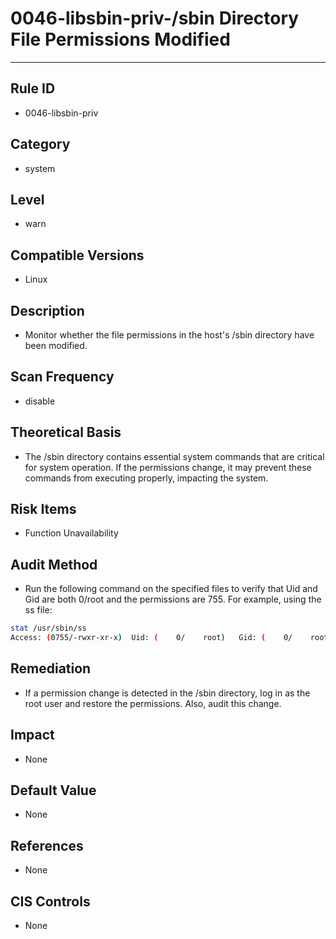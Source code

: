 # 0046-libsbin-priv-/sbin Directory File Permissions Modified

---

## Rule ID

- 0046-libsbin-priv


## Category

- system


## Level

- warn


## Compatible Versions

- Linux


## Description

- Monitor whether the file permissions in the host's /sbin directory have been modified.


## Scan Frequency

- disable


## Theoretical Basis

- The /sbin directory contains essential system commands that are critical for system operation. If the permissions change, it may prevent these commands from executing properly, impacting the system.


## Risk Items

- Function Unavailability


## Audit Method

- Run the following command on the specified files to verify that Uid and Gid are both 0/root and the permissions are 755. For example, using the ss file:

```bash
stat /usr/sbin/ss
Access: (0755/-rwxr-xr-x)  Uid: (    0/    root)   Gid: (    0/    root)
```


## Remediation

- If a permission change is detected in the /sbin directory, log in as the root user and restore the permissions. Also, audit this change.


## Impact

- None


## Default Value

- None


## References

- None


## CIS Controls

- None